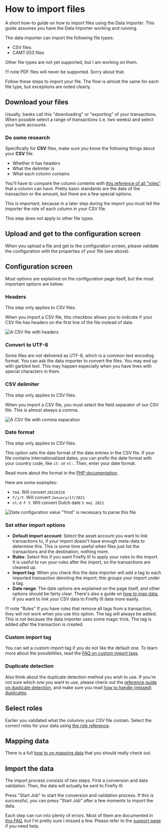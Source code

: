 # How to import files

A short how-to guide on how to import files using the Data Importer. This guide assumes you have the Data Importer working and running.

The data importer can import the following file types:

- CSV files
- CAMT.053 files

Other file types are not yet supported, but I am working on them.

!!! note
    PDF files will never be supported. Sorry about that.

Follow these steps to import your file. The flow is almost the same for each file type, but exceptions are noted clearly.

## Download your files

Usually, banks call this "downloading" or "exporting" of your transactions. When possible select a range of transactions (i.e. two weeks) and select your bank accounts.

### Do some research

Specifically for **CSV** files, make sure you know the following things about your **CSV** file:

- Whether it has headers
- What the delimiter is
- What each column contains

You'll have to compare the column contents with [this reference of all "roles"](../../../references/data-importer/roles.md) that a column can have. Pretty basic standards are the date of the transaction or the amount, but there are a few special options.

This is important, because in a later step during the import you must tell the importer the role of each column in your CSV file.

This step does not apply to other file types.

## Upload and get to the configuration screen

When you upload a file and get to the configuration screen, please validate the configuration with the properties of your file (see above).

## Configuration screen

Most options are explained on the configuration page itself, but the most important options are below:

### Headers

This step only applies to CSV files. 

When you import a CSV file, this checkbox allows you to indicate if your CSV file has headers on the first line of the file instead of data.

![A CSV file with headers](../../../images/tutorials/data-importer/headers.png "A CSV file with headers")

### Convert to UTF-8

Some files are not delivered as UTF-8, which is a common text encoding format. You can ask the data importer to convert the files. You may end up with garbled text. This may happen especially when you have lines with special characters in them.

### CSV delimiter

This step only applies to CSV files.

When you import a CSV file, you must select the field separator of our CSV file. This is almost always a comma.

![A CSV file with comma separation](../../../images/tutorials/data-importer/comma.png "A CSV file with comma separation")

### Date format

This step only applies to CSV files.

This option sets the date format of the date entries in the CSV file. If your file contains internationalized dates, you can prefix the date format with your country code, like `it:` or `nl:`. Then, enter your date format.

Read more about the format in the [PHP documentation](https://www.php.net/manual/en/datetime.format.php).

Here are some examples:

* `Ymd`. Will convert `20210318`
* `F/j/Y`. Will convert `January/17/2021`
* `nl:d F Y`. Will convert Dutch date `5 mei 2021`

![Date configuration value "Ymd" is necessary to parse this file](../../../images/tutorials/data-importer/date.png "Date configuration value 'Ymd' is necessary to parse this file")

### Set other import options

- **Default import account**: Select the asset account you want to link transactions to, if your import doesn't have enough meta-data to determine this. This is some time useful when files just list the transactions and the destination, nothing more.
- **Rules**: Select this if you want Firefly III to apply your rules to the import. It is useful to run your rules after the import, so the transactions are cleaned up.
- **Import tag**: When you check this the data importer will add a tag to each imported transaction denoting the import; this groups your import under a tag.
- **Date range**: The date options are explained on the page itself, and other options should be fairly clear. There's also a guide on [how to map data](map-data.md), if you want to link your CSV data to Firefly III data more easily.

!!! note "Rules"
    If you have rules that remove all tags from a transaction, they will *not* work when you use this option. The tag will always be added. This is not because the data importer uses some magic trick. The tag is added *after* the transaction is created.

### Custom import tag

You can set a custom import tag if you do not like the default one. To learn more about the possibilities, read the [FAQ on custom import tags](../../../how-to/data-importer/advanced/custom-import-tag.md).

### Duplicate detection

Also think about the duplicate detection method you wish to use. If you're not sure which one you want to use, please check out the [reference guide on duplicate detection](../../../references/data-importer/duplicate-detection.md), and make sure you read [how to handle (missed) duplicates](duplicates.md).

## Select roles

Earlier you validated what the columns your CSV file contain. Select the correct roles for your data using [the role reference](../../../references/data-importer/roles.md).

## Mapping data

There is a full [how to on mapping data](map-data.md) that you should really check out.

## Import the data

The import process consists of two steps. First a conversion and data validation. Then, the data will actually be sent to Firefly III.

Press "Start Job" to start the conversion and validation process. If this is successful, you can press "Start Job" after a few moments to import the data.

Each step can run into plenty of errors. Most of them are documented in [this FAQ](../../../references/faq/data-importer/import.md), but I'm pretty sure I missed a few. Please refer to the [support page](../../../explanation/support.md) if you need help.
